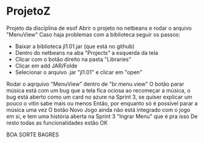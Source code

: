 # ProjetoZ
Projeto da disciplina de esof
Abrir o projeto no netbeans e rodar o arquivo "MenuView"
Caso haja problemas com a biblioteca seguir os passos:
 - Baixar a biblioteca jl1.01.jar (que está no github)
 - Dentro do netbeans na aba "Projects" a esquerda da tela 
 - Clicar com o botão direito na pasta "Libraries"
 - Clicar em add JAR/Folde
 - Selecionar o arquivo .jar "jl1.01" e clicar em "open"

Rodar o aqrquivo "MenuView" dentro de "br.menu.view"
O botão parar música está com um bug que a tela fica ociosa ao recomeçar a música, o bug está aberto como um card no azure na Sprint 3, se quiser explicar um pouco o vitin sabe mais ou menos
Então, por enquanto só é possível parar a música uma vez
O botão Novo Jogo ainda não está integrado com o jogo em si, e tem uma história aberta na Sprint 3 "Ingrar Menu" que é pra isso
De resto todas as funcionalidades estão OK

BOA SORTE BAGRES
